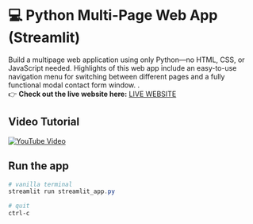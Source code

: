 # 💻 Python Multi-Page Web App (Streamlit)

Build a multipage web application using only Python—no HTML, CSS, or JavaScript needed. Highlights of this web app include an easy-to-use navigation menu for switching between different pages and a fully functional modal contact form window.
.<br>
👉 **Check out the live website here:** [LIVE WEBSITE](https://multipage-webapp.streamlit.app/)

## Video Tutorial
[![YouTube Video](https://img.youtube.com/vi/9n4Ch2Dgex0/0.jpg)](https://youtu.be/9n4Ch2Dgex0)

## Run the app
```Powershell
# vanilla terminal
streamlit run streamlit_app.py

# quit
ctrl-c
```